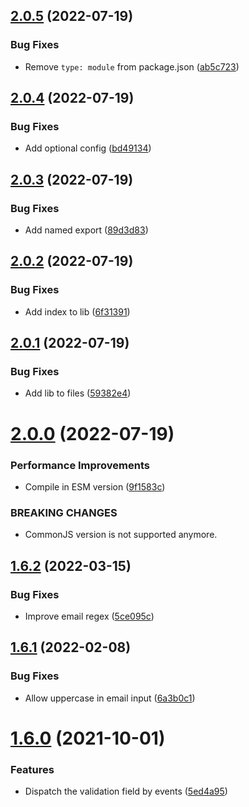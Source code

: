 ## [2.0.5](https://github.com/Randagio13/rapid-form/compare/v2.0.4...v2.0.5) (2022-07-19)


### Bug Fixes

* Remove `type: module` from package.json ([ab5c723](https://github.com/Randagio13/rapid-form/commit/ab5c7234159ee318c54723d3c5583c4049b192f6))

## [2.0.4](https://github.com/Randagio13/rapid-form/compare/v2.0.3...v2.0.4) (2022-07-19)


### Bug Fixes

* Add optional config ([bd49134](https://github.com/Randagio13/rapid-form/commit/bd4913421ac502aa0e4294058b2de1ab7b29240e))

## [2.0.3](https://github.com/Randagio13/rapid-form/compare/v2.0.2...v2.0.3) (2022-07-19)


### Bug Fixes

* Add named export ([89d3d83](https://github.com/Randagio13/rapid-form/commit/89d3d8390945c9f88239a244ca80bb4351b2f765))

## [2.0.2](https://github.com/Randagio13/rapid-form/compare/v2.0.1...v2.0.2) (2022-07-19)


### Bug Fixes

* Add index to lib ([6f31391](https://github.com/Randagio13/rapid-form/commit/6f31391f26041e152cbd73a4c27434c828327e63))

## [2.0.1](https://github.com/Randagio13/rapid-form/compare/v2.0.0...v2.0.1) (2022-07-19)


### Bug Fixes

* Add lib to files ([59382e4](https://github.com/Randagio13/rapid-form/commit/59382e48533b08a8fe7969e06954dd053f621910))

# [2.0.0](https://github.com/Randagio13/rapid-form/compare/v1.6.2...v2.0.0) (2022-07-19)


### Performance Improvements

* Compile in ESM version ([9f1583c](https://github.com/Randagio13/rapid-form/commit/9f1583c9d1f6cdda64f57d47d8232c2893f40529))


### BREAKING CHANGES

* CommonJS version is not supported anymore.

## [1.6.2](https://github.com/Randagio13/rapid-form/compare/v1.6.1...v1.6.2) (2022-03-15)


### Bug Fixes

* Improve email regex ([5ce095c](https://github.com/Randagio13/rapid-form/commit/5ce095c537d8bfb5fd41acfacf9aa9ef3d072c07))

## [1.6.1](https://github.com/Randagio13/rapid-form/compare/v1.6.0...v1.6.1) (2022-02-08)


### Bug Fixes

* Allow uppercase in email input ([6a3b0c1](https://github.com/Randagio13/rapid-form/commit/6a3b0c1e59231411be6aafdb3400a2f5cc049893))

# [1.6.0](https://github.com/Randagio13/rapid-form/compare/v1.5.3...v1.6.0) (2021-10-01)


### Features

* Dispatch the validation field by events ([5ed4a95](https://github.com/Randagio13/rapid-form/commit/5ed4a955e57217555ee053c4ffadffcee958b6d6))
